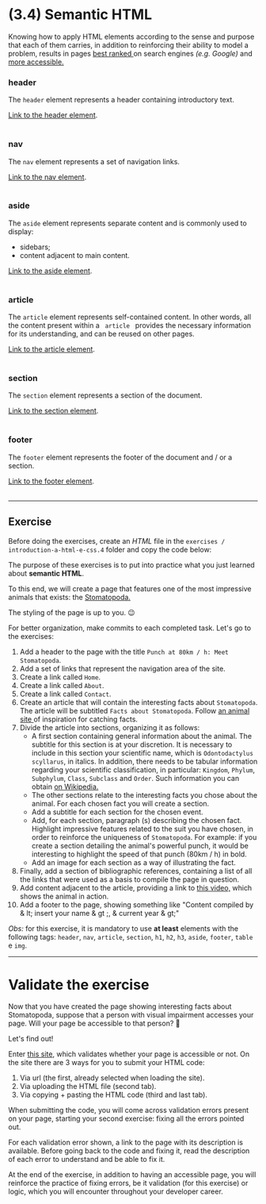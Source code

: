 # (3.4) Semantic HTML

<p>Knowing how to apply HTML elements according to the sense and purpose that each of them carries, in addition to reinforcing their ability to model a problem, results in pages <a href="https://developer.mozilla.org/en-US/docs/Glossary/Semantics"> best ranked </a>on search engines <em> (e.g. Google) </em> and <a href="https://www.w3schools.com/html/html_accessibility.asp"> more accessible.</a></p>

<h3> header </h3>
<p> The <code>header</code> element represents a header containing introductory text. </p>
<a href="https://developer.mozilla.org/en-US/docs/Web/HTML/Element/header"> Link to the header element</a>.
<br>
<br>

<h3> nav </h3>
<p> The <code>nav</code> element represents a set of navigation links. </p>
<a href="https://developer.mozilla.org/en-US/docs/Web/HTML/Element/nav"> Link to the nav element</a>.
<br>
<br>

<h3> aside </h3>
<p> The <code>aside</code> element represents separate content and is commonly used to display: </p>
<ul>
  <li> sidebars; </li>
  <li> content adjacent to main content. </li>
</ul>
<a href="https://developer.mozilla.org/en-US/docs/Web/HTML/Element/aside"> Link to the aside element</a>.
<br>
<br>

<h3> article </h3>
<p> The <code>article</code> element represents self-contained content. In other words, all the content present within a <code> article </code> provides the necessary information for its understanding, and can be reused on other pages. </p>
<a href="https://developer.mozilla.org/en-US/docs/Web/HTML/Element/article"> Link to the article element</a>.
<br>
<br>

<h3> section </h3>
<p> The <code>section</code> element represents a section of the document. </p>
<a href="https://developer.mozilla.org/en-US/docs/Web/HTML/Element/section"> Link to the section element</a>.
<br>
<br>

<h3> footer </h3>
<p> The <code>footer</code> element represents the footer of the document and / or a section. </p>
<a href="https://developer.mozilla.org/en-US/docs/Web/HTML/Element/footer"> Link to the footer element</a>.
<br>
<br>

<hr>

## Exercise
<p>Before doing the exercises, create an <em> HTML </em> file in the <code>exercises / introduction-a-html-e-css.4</code> folder and copy the code below: </p>

<p> The purpose of these exercises is to put into practice what you just learned about <strong>semantic HTML</strong>. </p>

<p>
  To this end, we will create a page that features one of the most impressive animals that exists: the <a href = "https://www.nationalgeographic.com/science/phenomena/2014/07/03/natures-most-amazing-eyes-just-got-a-bit-weirder/">Stomatopoda.</a>

<p>The styling of the page is up to you. 😉 </p>

<p>For better organization, make commits to each completed task. Let's go to the exercises: </p>

<ol>
  <li> Add a header to the page with the title <code>Punch at 80km / h: Meet Stomatopoda</code>.</li>
  <li> Add a set of links that represent the navigation area of ​​the site. </li>
  <li> Create a link called <code>Home</code>. </li>
  <li> Create a link called <code>About</code>. </li>
  <li> Create a link called <code>Contact</code>. </li>
  <li> Create an article that will contain the interesting facts about <code>Stomatopoda</code>. The article will be subtitled <code>Facts about Stomatopoda</code>. Follow <a href="https://theoatmeal.com/comics/mantis_shrimp"> an animal site </a> of inspiration for catching facts. </li>
  <li> Divide the article into sections, organizing it as follows:
    <ul>
      <li>
        A first section containing general information about the animal. The subtitle for this section is at your discretion. It is necessary to include in this section your scientific name, which is <code>Odontodactylus scyllarus</code>, in italics. In addition, there needs to be tabular information regarding your scientific classification, in particular: <code>Kingdom</code>, <code>Phylum</code>, <code>Subphylum</code>, <code>Class</code>, <code>Subclass</code> and <code>Order</code>. Such information you can obtain <a href="https://en.wikipedia.org/wiki/Stomatopoda"> on Wikipedia. </a>
      </li>
      <li>
        The other sections relate to the interesting facts you chose about the animal. For each chosen fact you will create a section.
      </li>
      <li>
        Add a subtitle for each section for the chosen event.
      </li>
      <li>
        Add, for each section, paragraph (s) describing the chosen fact. Highlight impressive features related to the suit you have chosen, in order to reinforce the uniqueness of <code>Stomatopoda</code>. For example: if you create a section detailing the animal's powerful punch, it would be interesting to highlight the speed of that punch (80km / h) in bold.
      </li>
      <li>
        Add an image for each section as a way of illustrating the fact.
      </li>
    </ul>
  <li>
    Finally, add a section of bibliographic references, containing a list of all the links that were used as a basis to compile the page in question.
  </li>
  <li>
      Add content adjacent to the article, providing a link to <a href="https://www.youtube.com/watch?v=E0Li1k5hGBE"> this video,</a> which shows the animal in action.
  </li>
  <li>
    Add a footer to the page, showing something like "Content compiled by & lt; insert your name & gt ;, & current year & gt;"
  </li>
</ol>
<p> <em>Obs:</em> for this exercise, it is mandatory to use <strong>at least</strong> elements with the following tags:
<code>header</code>, 
<code>nav</code>, 
<code>article</code>, 
<code>section</code>, 
<code>h1</code>, 
<code>h2</code>, 
<code>h3</code>,
<code>aside</code>, 
<code>footer</code>, 
<code>table</code> e 
<code>img</code>.</p>

<hr>

# Validate the exercise

Now that you have created the page showing interesting facts about Stomatopoda, suppose that a person with visual impairment accesses your page. Will your page be accessible to that person? 🤔

Let's find out!

Enter [this site](https://achecker.ca/checker/index.php#output_div), which validates whether your page is accessible or not. On the site there are 3 ways for you to submit your HTML code:

1. Via url (the first, already selected when loading the site).
1. Via uploading the HTML file (second tab).
1. Via copying + pasting the HTML code (third and last tab).

When submitting the code, you will come across validation errors present on your page, starting your second exercise: fixing all the errors pointed out.

For each validation error shown, a link to the page with its description is available. Before going back to the code and fixing it, read the description of each error to understand and be able to fix it.

At the end of the exercise, in addition to having an accessible page, you will reinforce the practice of fixing errors, be it validation (for this exercise) or logic, which you will encounter throughout your developer career.
